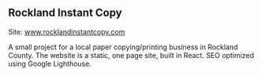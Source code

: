 ## Rockland Instant Copy

Site: www.rocklandinstantcopy.com

A small project for a local paper copying/printing business in Rockland County.  The website is a static, one page site, built in React.  SEO optimized using Google Lighthouse.
